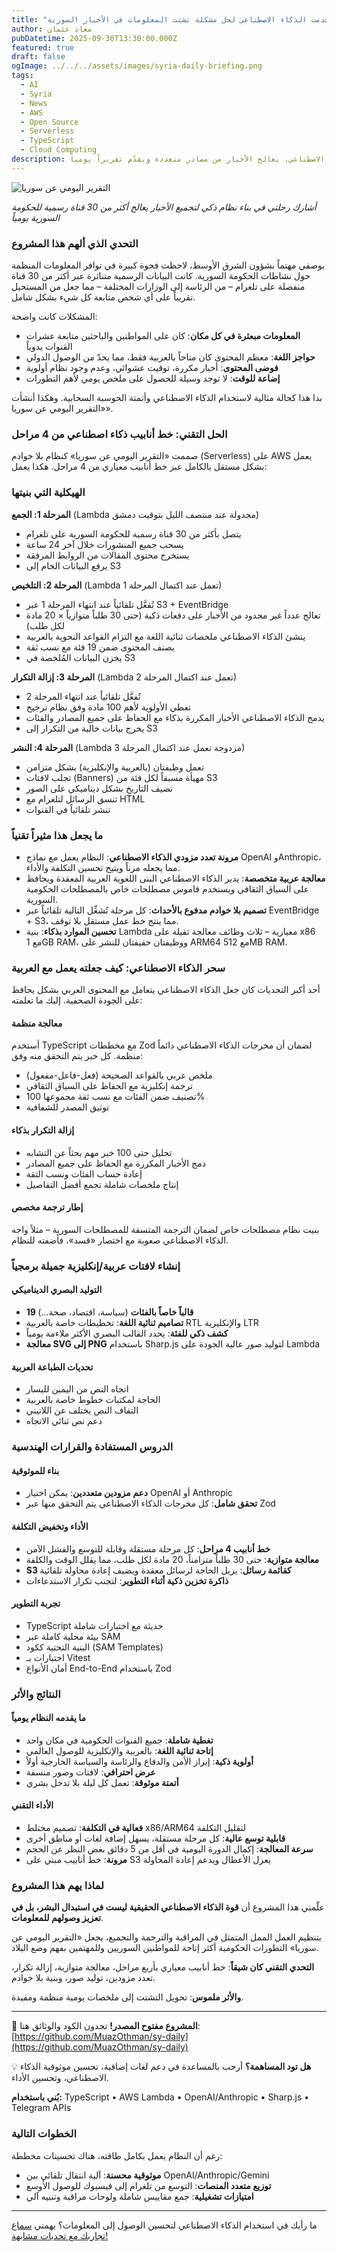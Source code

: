 ```yaml
---
title: "بناء «التقرير اليومي عن سوريا»: كيف استخدمت الذكاء الاصطناعي لحل مشكلة تشتت المعلومات في الأخبار السورية"
author: معاذ عثمان
pubDatetime: 2025-09-30T13:30:00.000Z
featured: true
draft: false
ogImage: ../../../assets/images/syria-daily-briefing.png
tags:
  - AI
  - Syria
  - News
  - AWS
  - Open Source
  - Serverless
  - TypeScript
  - Cloud Computing
description: أشارك رحلتي في بناء نظام تجميع أخبار يعتمد على الذكاء الاصطناعي، يعالج الأخبار من مصادر متعددة ويقدّم تقريراً يومياً.
---
```


![التقرير اليومي عن سوريا](../../../assets/images/syria-daily-briefing.png)

_أشارك رحلتي في بناء نظام ذكي لتجميع الأخبار يعالج أكثر من 30 قناة رسمية للحكومة السورية يومياً_

### التحدي الذي ألهم هذا المشروع

بوصفي مهتماً بشؤون الشرق الأوسط، لاحظت فجوة كبيرة في توافر المعلومات المنظمة حول نشاطات الحكومة السورية. كانت البيانات الرسمية متناثرة عبر أكثر من 30 قناة منفصلة على تلغرام – من الرئاسة إلى الوزارات المختلفة – مما جعل من المستحيل تقريباً على أي شخص متابعة كل شيء بشكل شامل.

المشكلات كانت واضحة:

- **المعلومات مبعثرة في كل مكان**: كان على المواطنين والباحثين متابعة عشرات القنوات يدوياً
- **حواجز اللغة**: معظم المحتوى كان متاحاً بالعربية فقط، مما يحدّ من الوصول الدولي
- **فوضى المحتوى**: أخبار مكررة، توقيت عشوائي، وعدم وجود نظام أولوية
- **إضاعة للوقت**: لا توجد وسيلة للحصول على ملخص يومي لأهم التطورات

بدا هذا كحالة مثالية لاستخدام الذكاء الاصطناعي وأتمتة الحوسبة السحابية. وهكذا أنشأت «التقرير اليومي عن سوريا».

### الحل التقني: خط أنابيب ذكاء اصطناعي من 4 مراحل

صممت «التقرير اليومي عن سوريا» كنظام بلا خوادم (Serverless) على AWS يعمل بشكل مستقل بالكامل عبر خط أنابيب معياري من 4 مراحل. هكذا يعمل:

### الهيكلية التي بنيتها

**المرحلة 1: الجمع** (Lambda مجدولة عند منتصف الليل بتوقيت دمشق)

- يتصل بأكثر من 30 قناة رسمية للحكومة السورية على تلغرام
- يسحب جميع المنشورات خلال آخر 24 ساعة
- يستخرج محتوى المقالات من الروابط المرفقة
- يرفع البيانات الخام إلى S3

**المرحلة 2: التلخيص** (Lambda تعمل عند اكتمال المرحلة 1)

- تُفعَّل تلقائياً عند انتهاء المرحلة 1 عبر S3 + EventBridge
- تعالج عدداً غير محدود من الأخبار على دفعات ذكية (حتى 30 طلباً متوازياً × 20 مادة لكل طلب)
- ينشئ الذكاء الاصطناعي ملخصات ثنائية اللغة مع التزام القواعد النحوية بالعربية
- يصنف المحتوى ضمن 19 فئة مع نسب ثقة
- يخزن البيانات المُلخصة في S3

**المرحلة 3: إزالة التكرار** (Lambda تعمل عند اكتمال المرحلة 2)

- تُفعَّل تلقائياً عند انتهاء المرحلة 2
- تعطي الأولوية لأهم 100 مادة وفق نظام ترجيح
- يدمج الذكاء الاصطناعي الأخبار المكررة بذكاء مع الحفاظ على جميع المصادر والفئات
- يخرج بيانات خالية من التكرار إلى S3

**المرحلة 4: النشر** (Lambda مزدوجة تعمل عند اكتمال المرحلة 3)

- تعمل وظيفتان (بالعربية والإنكليزية) بشكل متزامن
- تجلب لافتات (Banners) مهيأة مسبقاً لكل فئة من S3
- تضيف التاريخ بشكل ديناميكي على الصور
- تنسق الرسائل لتلغرام مع HTML
- تنشر تلقائياً في القنوات

### ما يجعل هذا مثيراً تقنياً

- **مرونة تعدد مزودي الذكاء الاصطناعي**: النظام يعمل مع نماذج OpenAI وAnthropic، مما يجعله مرناً ويتيح تحسين التكلفة والأداء.
- **معالجة عربية متخصصة**: يدير الذكاء الاصطناعي البنى اللغوية العربية المعقدة ويحافظ على السياق الثقافي ويستخدم قاموس مصطلحات خاص بالمصطلحات الحكومية السورية.
- **تصميم بلا خوادم مدفوع بالأحداث**: كل مرحلة تُشغِّل التالية تلقائياً عبر EventBridge + S3، مما ينتج خط عمل مستقل بلا توقف.
- **تحسين الموارد بذكاء**: بنية Lambda معيارية – ثلاث وظائف معالجة ثقيلة على x86 مع 1GB RAM، ووظيفتان خفيفتان للنشر على ARM64 مع 512MB RAM.

### سحر الذكاء الاصطناعي: كيف جعلته يعمل مع العربية

أحد أكبر التحديات كان جعل الذكاء الاصطناعي يتعامل مع المحتوى العربي بشكل يحافظ على الجودة الصحفية. إليك ما تعلمته:

#### معالجة منظمة

أستخدم TypeScript مع مخططات Zod لضمان أن مخرجات الذكاء الاصطناعي دائماً منظمة. كل خبر يتم التحقق منه وفق:

- ملخص عربي بالقواعد الصحيحة (فعل-فاعل-مفعول)
- ترجمة إنكليزية مع الحفاظ على السياق الثقافي
- تصنيف ضمن الفئات مع نسب ثقة مجموعها 100%
- توثيق المصدر للشفافية

#### إزالة التكرار بذكاء

- تحليل حتى 100 خبر مهم بحثاً عن التشابه
- دمج الأخبار المكررة مع الحفاظ على جميع المصادر
- إعادة حساب الفئات ونسب الثقة
- إنتاج ملخصات شاملة تجمع أفضل التفاصيل

#### إطار ترجمة مخصص

بنيت نظام مصطلحات خاص لضمان الترجمة المتسقة للمصطلحات السورية – مثلاً واجه الذكاء الاصطناعي صعوبة مع اختصار «قسد»، فأضفته للنظام.

### إنشاء لافتات عربية/إنكليزية جميلة برمجياً

#### التوليد البصري الديناميكي

- **19 قالباً خاصاً بالفئات** (سياسة، اقتصاد، صحة…)
- **تصاميم ثنائية اللغة**: تخطيطات خاصة بالعربية RTL والإنكليزية LTR
- **كشف ذكي للفئة**: يحدد القالب البصري الأكثر ملاءمة يومياً
- **معالجة SVG إلى PNG** باستخدام Sharp.js لتوليد صور عالية الجودة على Lambda

#### تحديات الطباعة العربية

- اتجاه النص من اليمين لليسار
- الحاجة لمكتبات خطوط خاصة بالعربية
- التفاف النص يختلف عن اللاتيني
- دعم نص ثنائي الاتجاه

### الدروس المستفادة والقرارات الهندسية

#### بناء للموثوقية

- **دعم مزودين متعددين**: يمكن اختيار OpenAI أو Anthropic
- **تحقق شامل**: كل مخرجات الذكاء الاصطناعي يتم التحقق منها عبر Zod

#### الأداء وتخفيض التكلفة

- **خط أنابيب 4 مراحل**: كل مرحلة مستقلة وقابلة للتوسع والفشل الآمن
- **معالجة متوازية**: حتى 30 طلباً متزامناً، 20 مادة لكل طلب، مما يقلل الوقت والكلفة
- **S3 كقائمة رسائل**: يزيل الحاجة لرسائل معقدة ويضيف إعادة محاولة تلقائية
- **ذاكرة تخزين ذكية أثناء التطوير**: لتجنب تكرار الاستدعاءات

#### تجربة التطوير

- TypeScript حديثة مع اختبارات شاملة
- بيئة محلية كاملة عبر SAM
- البنية التحتية ككود (SAM Templates)
- اختبارات بـ Vitest
- أمان الأنواع End-to-End باستخدام Zod

### النتائج والأثر

#### ما يقدمه النظام يومياً

- **تغطية شاملة**: جميع القنوات الحكومية في مكان واحد
- **إتاحة ثنائية اللغة**: بالعربية والإنكليزية للوصول العالمي
- **أولوية ذكية**: إبراز الأمن والدفاع والرئاسة والسياسة الخارجية أولاً
- **عرض احترافي**: لافتات وصور منسقة
- **أتمتة موثوقة**: تعمل كل ليلة بلا تدخل بشري

#### الأداء التقني

- **فعالية في التكلفة**: تصميم مختلط x86/ARM64 لتقليل التكلفة
- **قابلية توسع عالية**: كل مرحلة مستقلة، يسهل إضافة لغات أو مناطق أخرى
- **سرعة المعالجة**: إكمال الدورة اليومية في أقل من 5 دقائق بغض النظر عن الحجم
- **مرونة**: خط أنابيب مبني على S3 يعزل الأعطال ويدعم إعادة المحاولة

### لماذا يهم هذا المشروع

علّمني هذا المشروع أن **قوة الذكاء الاصطناعي الحقيقية ليست في استبدال البشر، بل في تعزيز وصولهم للمعلومات**.

بتنظيم العمل الممل المتمثل في المراقبة والترجمة والتجميع، يجعل «التقرير اليومي عن سوريا» التطورات الحكومية أكثر إتاحة للمواطنين السوريين وللمهتمين بفهم وضع البلاد.

**التحدي التقني كان شيقاً**: خط أنابيب معياري بأربع مراحل، معالجة متوازية، إزالة تكرار، تعدد مزودين، توليد صور، وبنية بلا خوادم.

**والأثر ملموس**: تحويل التشتت إلى ملخصات يومية منظمة ومفيدة.

---

🔗 **المشروع مفتوح المصدر!** تجدون الكود والوثائق هنا: [https://github.com/MuazOthman/sy-daily](https://github.com/MuazOthman/sy-daily)

💡 **هل تود المساهمة؟** أرحب بالمساعدة في دعم لغات إضافية، تحسين موثوقية الذكاء الاصطناعي، وتحسين الأداء.

**بُني باستخدام:** TypeScript • AWS Lambda • OpenAI/Anthropic • Sharp.js • Telegram APIs

### الخطوات التالية

رغم أن النظام يعمل بكامل طاقته، هناك تحسينات مخططة:

- **موثوقية محسنة**: آلية انتقال تلقائي بين OpenAI/Anthropic/Gemini
- **توزيع متعدد المنصات**: التوسع من تلغرام إلى فيسبوك للوصول الأوسع
- **امتيازات تشغيلية**: جمع مقاييس شاملة ولوحات مراقبة وتنبيه آلي

---

ما رأيك في استخدام الذكاء الاصطناعي لتحسين الوصول إلى المعلومات؟ يهمني [سماع تجاربك مع تحديات مشابهة!](https://www.linkedin.com/pulse/building-syria-daily-briefing-how-i-used-ai-solve-syrian-muaz-othman-yr4bc/?trackingId=RrxRMrWXQQa6hxZ%2Flw%2B36Q%3D%3D)
